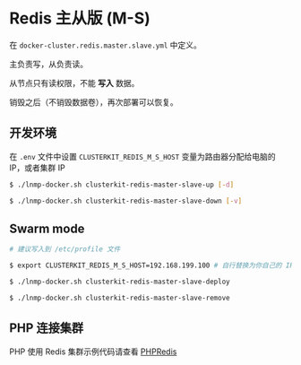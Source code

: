 # Redis 主从版 (M-S)

在 `docker-cluster.redis.master.slave.yml` 中定义。

主负责写，从负责读。

从节点只有读权限，不能 **写入** 数据。

销毁之后（不销毁数据卷），再次部署可以恢复。

## 开发环境

在 `.env` 文件中设置 `CLUSTERKIT_REDIS_M_S_HOST` 变量为路由器分配给电脑的 IP，或者集群 IP

```bash
$ ./lnmp-docker.sh clusterkit-redis-master-slave-up [-d]

$ ./lnmp-docker.sh clusterkit-redis-master-slave-down [-v]
```

## Swarm mode

```bash
# 建议写入到 /etc/profile 文件

$ export CLUSTERKIT_REDIS_M_S_HOST=192.168.199.100 # 自行替换为你自己的 IP

$ ./lnmp-docker.sh clusterkit-redis-master-slave-deploy

$ ./lnmp-docker.sh clusterkit-redis-master-slave-remove
```

## PHP 连接集群

PHP 使用 Redis 集群示例代码请查看 [PHPRedis](https://github.com/khs1994-docker/lnmp/blob/master/app/demo/clusterkit-redis.php)
